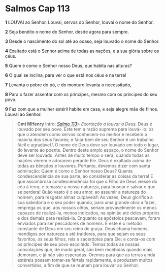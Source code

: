 # Salmos Cap 113

**1** 	LOUVAI ao Senhor. Louvai, servos do Senhor, louvai o nome do Senhor.

**2** 	Seja bendito o nome do Senhor, desde agora para sempre.

**3** 	Desde o nascimento do sol até ao ocaso, seja louvado o nome do Senhor.

**4** 	Exaltado está o Senhor acima de todas as nações, e a sua glória sobre os céus.

**5** 	Quem é como o Senhor nosso Deus, que habita nas alturas?

**6** 	O qual se inclina, para ver o que está nos céus e na terra!

**7** 	Levanta o pobre do pó, e do monturo levanta o necessitado,

**8** 	Para o fazer assentar com os príncipes, mesmo com os príncipes do seu povo.

**9** 	Faz com que a mulher estéril habite em casa, e seja alegre mãe de filhos. Louvai ao Senhor.


> **Cmt MHenry** Intro: *[Salmo 113](../19A-Sl/113.md#0)*> *Exortação a louvar a Deus.* Deus é louvado por seu povo. Este tem a razão suprema para louvá- lo: os que o atendem como servos conhecem-no melhor e recebem a maioria dos seus favores; e falar bem de seu Senhor é um trabalho fácil e agradável.\ O nome de Deus deve ser louvado em todo o lugar, do levante ao poente. Dentro deste amplo espaço, o nome do Senhor deve ser louvado. Antes de muito tempo o será, quando todas as nações vierem e adorarem perante Ele. Deus é exaltado acima de todas as bênçãos e louvores. Portanto, devemos dizer com santa admiração: Quem é como o Senhor nosso Deus? Quanta condescendência de sua parte, ao considerar as coisas da terra! E que assombrosa condescendência foi que o Filho de Deus viesse do céu à terra, e tomasse a nossa natureza, para buscar e salvar o que se perdera! Quão vasto é o seu amor, ao assumir a natureza do homem, para resgatar almas culpáveis!\ As vezes, Deus glorifica a sua sabedoria e o seu poder quando, para uma grande obra a fazer, emprega os que, aos nossos olhos, seriam provavelmente os menos capazes de realizá-la, menos indicados, na opinião até deles próprios e dos demais para realizá-la. Enquanto os apóstolos pescavam, foram enviados para ser pescadores de homens. E este é o método constante de Deus em seu reino de graça. Deus chama homens, mendigos por natureza e até traidores, para que sejam os seus favoritos, os seus filhos, reis e sacerdotes para Ele; e conta-os com os príncipes de seu povo escolhido. Temos todas as nossas consolações que, de modo geral, são bem recebidas quando mais demoram, e já não são esperadas. Oremos para que as terras ainda estéreis possam tomar-se férteis rapidamente, e produzam muitos convertidos, a fim de que se reúnam para louvar ao Senhor.